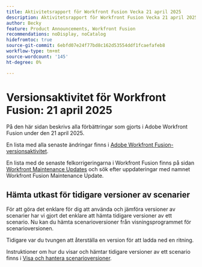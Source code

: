 ```yaml
---
title: Aktivitetsrapport för Workfront Fusion Vecka 21 april 2025
description: Aktivitetsrapport för Workfront Fusion Vecka 21 april 2025
author: Becky
feature: Product Announcements, Workfront Fusion
recommendations: noDisplay, noCatalog
hidefromtoc: true
source-git-commit: 6ebfd07e24f77bd8c162d53554ddf1fcaefafeb8
workflow-type: tm+mt
source-wordcount: '145'
ht-degree: 0%

---
```


# Versionsaktivitet för Workfront Fusion: 21 april 2025

På den här sidan beskrivs alla förbättringar som gjorts i Adobe Workfront Fusion under den 21 april 2025.

En lista med alla senaste ändringar finns i [Adobe Workfront Fusion-versionsaktivitet](/help/workfront-fusion/fusion-product-releases/fusion-release-activity.md).

En lista med de senaste felkorrigeringarna i Workfront Fusion finns på sidan [Workfront Maintenance Updates](https://experienceleague.adobe.com/en/docs/workfront-known-issues/releases/current-updates) och sök efter uppdateringar med namnet Workfront Fusion Maintenance Update.

## Hämta utkast för tidigare versioner av scenarier

För att göra det enklare för dig att använda och jämföra versioner av scenarier har vi gjort det enklare att hämta tidigare versioner av ett scenario. Nu kan du hämta scenarioversioner från visningsprogrammet för scenarioversionen.

Tidigare var du tvungen att återställa en version för att ladda ned en ritning.

Instruktioner om hur du visar och hämtar tidigare versioner av ett scenario finns i [Visa och hantera scenarioversioner](/help/workfront-fusion/manage-scenarios/restore-a-scenario-version.md).












